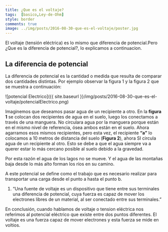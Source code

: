 ```yaml
---
title: ¿Que es el voltaje?
tags:  [basico,Ley-de-Ohm]
style: border 
comments: true
image: ../img/posts/2016-08-30-que-es-el-voltaje/poster.jpg
---
```



El voltaje (tensión eléctrica) es lo mismo que diferencia de potencial.Pero ¿Que es la diferencia de potencial?, lo explicamos a continuacion.

## La diferencia de potencial
La diferencia de potencial es la cantidad o medida que resulta de comparar dos cantidades distintas. Por ejemplo observar la figura 1 y la figura 2 que se muestra a continuación:

![potencial Electrico]({{ site.baseurl }}/img/posts/2016-08-30-que-es-el-voltaje/potencialElectrico.png)

Imaginemos que deseamos pasar agua de un recipiente a otro. En la **figura 1** se colocan dos recipientes de agua en el suelo, luego los conectamos a través de una manguera. No circulara agua por la manguera porque están en el mismo nivel de referencia, ósea ambos están en el suelo. Ahora agarramos esos mismos recipientes, pero esta vez, el recipiente **“a”** lo colocamos a 10 metros de distancia del suelo (**Figura 2**), ahora SI circula agua de un recipiente al otro. Esto se debe a que el agua siempre va a querer estar lo más cercano posible al suelo debido a la gravedad.

Por esta razón el agua de los lagos no se mueve. Y el agua de las montañas baja desde lo más alto forman los ríos en su camino.

A este potencial se define como el trabajo que es necesario realizar para transportar una carga desde el punto a hasta el punto b.

1. “Una fuente de voltaje es un dispositivo que tiene entre sus terminales una diferencia de potencial, cuya fuerza es capaz de mover los electrones libres de un material, al ser conectado entre sus terminales.”

En conclusión, cuando hablamos de voltaje o tension eléctrica nos referimos al potencial eléctrico que existe entre dos puntos diferentes. El voltaje es una fuerza capaz de mover electrones y esta fuerza se mide en voltios.
